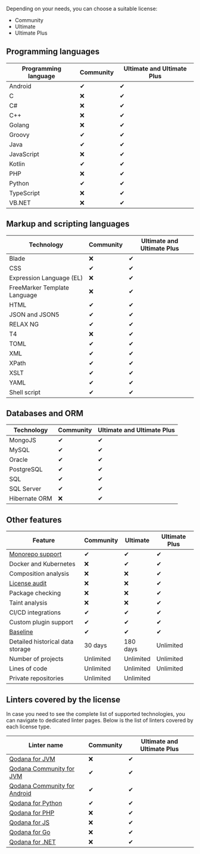[//]: # (title: Pricing and licenses)

Depending on your needs, you can choose a suitable license:

* Community
* Ultimate
* Ultimate Plus


## Programming languages

| Programming language | Community          | Ultimate and Ultimate Plus | 
|----------------------|--------------------|----------------------------|
| Android              | &#x2714;           | &#x2714;                   | 
| C                    | &#x274c;           | &#x2714;                   | 
| C#                   | &#x274c;           | &#x2714;                   | 
| C++                  | &#x274c;           | &#x2714;                   | 
| Golang               | &#x274c;           | &#x2714;                   | 
| Groovy               | &#x2714;           | &#x2714;                   | 
| Java                 | &#x2714;           | &#x2714;                   | 
| JavaScript           | &#x274c;           | &#x2714;                   | 
| Kotlin               | &#x2714;           | &#x2714;                   | 
| PHP                  | &#x274c;           | &#x2714;                   | 
| Python               | &#x2714;           | &#x2714;                   |  
| TypeScript           | &#x274c;           | &#x2714;                   | 
| VB.NET               | &#x274c;           | &#x2714;                   | 

## Markup and scripting languages

| Technology                   | Community | Ultimate and Ultimate Plus |
|------------------------------|-----------|----------------------------|
| Blade                        | &#x274c;  | &#x2714;                   |
| CSS                          | &#x2714;  | &#x2714;                   |
| Expression Language (EL)     | &#x274c;  | &#x2714;                   |
| FreeMarker Template Language | &#x274c;  | &#x2714;                   |
| HTML                         | &#x2714;  | &#x2714;                   |
| JSON and JSON5               | &#x2714;  | &#x2714;                   |
| RELAX NG                     | &#x2714;  | &#x2714;                   |
| T4                           | &#x274c;  | &#x2714;                   |
| TOML                         | &#x2714;  | &#x2714;                   |
| XML                          | &#x2714;  | &#x2714;                   |
| XPath                        | &#x2714;  | &#x2714;                   |
| XSLT                         | &#x2714;  | &#x2714;                   |
| YAML                         | &#x2714;  | &#x2714;                   |
| Shell script                 | &#x2714;  | &#x2714;                   |

## Databases and ORM

| Technology    | Community   | Ultimate and Ultimate Plus  |
|---------------|-------------|-----------------------------|
| MongoJS       | &#x2714;    | &#x2714;                    |
| MySQL         | &#x2714;    | &#x2714;                    |
| Oracle        | &#x2714;    | &#x2714;                    |
| PostgreSQL    | &#x2714;    | &#x2714;                    |
| SQL           | &#x2714;    | &#x2714;                    |
| SQL Server    | &#x2714;    | &#x2714;                    |
| Hibernate ORM | &#x274c;    | &#x2714;                    |


## Other features

| Feature                                 | Community | Ultimate  | Ultimate Plus | 
|-----------------------------------------|-----------|-----------|---------------|
| [Monorepo support](monorepo-project.md) | &#x2714;  | &#x2714;  | &#x2714;      | 
| Docker and Kubernetes                   | &#x274c;  | &#x2714;  | &#x2714;      |
| Composition analysis                    | &#x274c;  | &#x274c;  | &#x2714;      |
| [License audit](license-audit.xml)      | &#x274c;  | &#x274c;  | &#x2714;      |
| Package checking                        | &#x274c;  | &#x274c;  | &#x2714;      |
| Taint analysis                          | &#x274c;  | &#x274c;  | &#x2714;      |
| CI/CD integrations                      | &#x2714;  | &#x2714;  | &#x2714;      |
| Custom plugin support                   | &#x2714;  | &#x2714;  | &#x2714;      |
| [Baseline](baseline.xml)                | &#x2714;  | &#x2714;  | &#x2714;      |
| Detailed historical data storage        | 30 days   | 180 days  | Unlimited     |
| Number of projects                      | Unlimited | Unlimited | Unlimited     |
| Lines of code                           | Unlimited | Unlimited | Unlimited     |
| Private repositories                    | Unlimited | Unlimited ||



## Linters covered by the license

In case you need to see the complete list of supported technologies, you can navigate to dedicated linter pages.
Below is the list of linters covered by each license type.

| Linter name                                           | Community         | Ultimate and Ultimate Plus |
|-------------------------------------------------------|-------------------|----------------------------|
| [Qodana for JVM](qodana-jvm.md)                       | &#x274c;          | &#x2714;                   |
| [Qodana Community for JVM](qodana-jvm-community.md)   | &#x2714;          | &#x2714;                   |
| [Qodana Community for Android](qodana-jvm-android.md) | &#x2714;          | &#x2714;                   |
| [Qodana for Python](qodana-python.md)                 | &#x2714;          | &#x2714;                   |
| [Qodana for PHP](qodana-php.md)                       | &#x274c;          | &#x2714;                   |
| [Qodana for JS](qodana-js.md)                         | &#x274c;          | &#x2714;                   |
| [Qodana for Go](qodana-go.md)                         | &#x274c;          | &#x2714;                   |
| [Qodana for .NET](qodana-dotnet.md)                                  | &#x274c;          | &#x2714;                   |


 